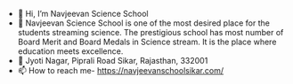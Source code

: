 - 👋 Hi, I’m Navjeevan Science School 
- 👀 Navjeevan Science School is one of the most desired place for the students streaming science. The prestigious school has most number of Board Merit and Board Medals in Science stream. It is the place where education meets excellence.
- 🌱 Jyoti Nagar, Piprali Road Sikar, Rajasthan, 332001
- 📫 How to reach me- https://navjeevanschoolsikar.com/
